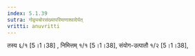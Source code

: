 ```yaml
---
index: 5.1.39
sutra: गोद्व्यचोरसंख्यापरिमाणाश्वादेर्यत्‌
vritti: anuvritti
---
```


तस्य  ६/१  [5।1।38] , निमित्तम् १/१ [5।1।38],  संयोग-उत्पातौ  १/२ [5।1।38],